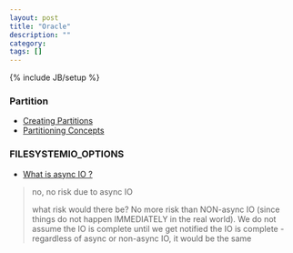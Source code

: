 ```yaml
---
layout: post
title: "Oracle"
description: ""
category: 
tags: []
---
```

{% include JB/setup %}

### Partition
- [Creating Partitions](https://docs.oracle.com/cd/E11882_01/server.112/e25523/part_admin001.htm#i1006455)
- [Partitioning Concepts](http://docs.oracle.com/cd/E11882_01/server.112/e25523/partition.htm#g471747)


### FILESYSTEMIO\_OPTIONS
- [What is async IO ?](https://asktom.oracle.com/pls/asktom/f?p=100:11:::::P11_QUESTION_ID:1257800375707)
> no, no risk due to async IO 
> 
> what risk would there be? No more risk than NON-async IO (since things do not
> happen IMMEDIATELY in the real world). We do not assume the IO is complete until
> we get notified the IO is complete - regardless of async or non-async IO, it
> would be the same

